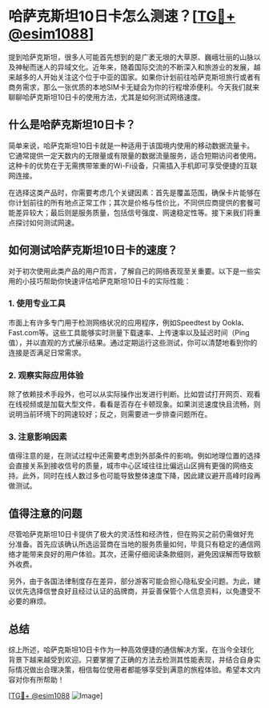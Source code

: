# 哈萨克斯坦10日卡怎么测速？[[TG💪+ @esim1088](https://t.me/s/esim1088)]

提到哈萨克斯坦，很多人可能首先想到的是广袤无垠的大草原、巍峨壮丽的山脉以及神秘而迷人的异域文化。近年来，随着国际交流的不断深入和旅游业的发展，越来越多的人开始关注这个位于中亚的国家。如果你计划前往哈萨克斯坦旅行或者有商务需求，那么一张优质的本地SIM卡无疑会为你的行程增添便利。今天我们就来聊聊哈萨克斯坦10日卡的使用方法，尤其是如何测试网络速度。

## 什么是哈萨克斯坦10日卡？

简单来说，哈萨克斯坦10日卡就是一种适用于该国境内使用的移动数据流量卡。它通常提供一定天数内的无限量或有限量的数据流量服务，适合短期访问者使用。这种卡的优势在于无需携带笨重的Wi-Fi设备，只需插入手机即可享受便捷的互联网连接。

在选择这类产品时，你需要考虑几个关键因素：首先是覆盖范围，确保卡片能够在你计划前往的所有地点正常工作；其次是价格与性价比，不同供应商提供的套餐可能差异较大；最后则是服务质量，包括信号强度、网速稳定性等。接下来我们将重点探讨如何测试网速。

## 如何测试哈萨克斯坦10日卡的速度？

对于初次使用此类产品的用户而言，了解自己的网络表现至关重要。以下是一些实用的小技巧帮助你快速评估哈萨克斯坦10日卡的实际性能：

### 1. 使用专业工具

市面上有许多专门用于检测网络状况的应用程序，例如Speedtest by Ookla、Fast.com等。这些工具能够实时测量下载速率、上传速率以及延迟时间（Ping值），并以直观的方式展示结果。通过定期运行这些测试，你可以清楚地看到你的连接是否满足日常需求。

### 2. 观察实际应用体验

除了依赖技术手段外，也可以从实际操作出发进行判断。比如尝试打开网页、观看在线视频或是加载大型文件，看看是否存在卡顿现象。如果浏览速度快且流畅，则说明当前环境下的网速较好；反之，则需要进一步排查问题所在。

### 3. 注意影响因素

值得注意的是，在测试过程中还需要考虑到外部条件的影响。例如地理位置的选择会直接关系到接收信号的质量，城市中心区域往往比偏远山区拥有更强的网络支持。此外，同时在线人数过多也可能导致整体速度下降，因此建议避开高峰时段再做测试。

## 值得注意的问题

尽管哈萨克斯坦10日卡提供了极大的灵活性和经济性，但在购买之前仍需做好充分准备。首先应该确认所选运营商在当地的服务质量如何，毕竟只有稳定的通信网络才能带来良好的用户体验。其次，还需仔细阅读条款细则，避免因误解而导致额外收费。

另外，由于各国法律制度存在差异，部分游客可能会担心隐私安全问题。为此，建议优先选择信誉良好且经过认证的品牌商，并妥善保管个人信息资料，以免遭受不必要的麻烦。

## 总结

综上所述，哈萨克斯坦10日卡作为一种高效便捷的通信解决方案，在当今全球化背景下越来越受到欢迎。只要掌握了正确的方法去检测其性能表现，并结合自身实际情况做出合理决策，相信每位使用者都能够享受到满意的旅程体验。希望本文内容对你有所帮助！

[[TG💪+ @esim1088](https://t.me/s/esim1088) ![Image](https://i.postimg.cc/4NQfJmqS/Snipaste-2025-05-13-00-14-12.png)]